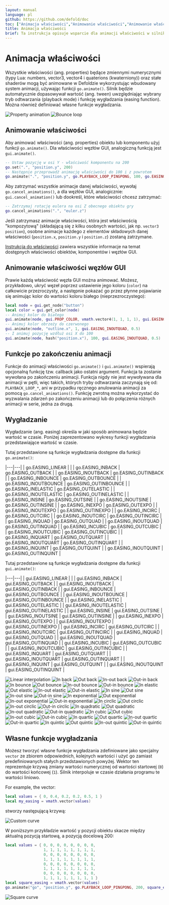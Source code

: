 ```yaml
---
layout: manual
language: pl
github: https://github.com/defold/doc
toc: ["Animacja właściwości","Animowanie właściwości","Animowanie właściwości węzłów GUI"]
title: Animacja właściwości
brief: Ta instrukcja opisuje wsparcie dla animacji właściwości w silniku Defold.
---
```


# Animacja właściwości

Wszystkie właściwości (ang. properties) będące zmiennymi numerycznymi (typy Lua: numbers, vector3, vector4 i quaterions (kwaterniony)) oraz stałe shaderów mogą być animowane w Defoldzie wykorzystując wbudowany system animacji, używając funkcji `go.animate()`. Silnik będzie automatycznie dopasowywał wartość (ang. tween) uwzględniając wybrany tryb odtwarzania (playback mode) i funkcję wygładzania (easing function). Można również definiować własne funkcje wygładzania.

  ![Property animation](/manuals/images/animation/property_animation.png)
  ![Bounce loop](/manuals/images/animation/bounce.gif)

## Animowanie właściwości

Aby animować właściwości (ang. properties) obiektu lub komponentu użyj funkcji `go.animate()`. Dla właściwości węzłów GUI, analogiczną funkcją jest `gui.animate()`.

```lua
-- Ustaw pozycję w osi Y - właściwość komponentu na 200
go.set(".", "position.y", 200)
-- Następnie przeprowadź animację właściwości do 100 i z powrotem
go.animate(".", "position.y", go.PLAYBACK_LOOP_PINGPONG, 100, go.EASING_OUTBOUNCE, 2)
```

Aby zatrzymać wszystkie animacje danej właściwości, wywołaj `go.cancel_animations()`, a dla węzłów GUI, analogicznie: `gui.cancel_animation()` lub dookreśl, które właściwości chcesz zatrzymać:

```lua
-- Zatrzymaj rotację eulera na osi Z obecnego obiektu gry
go.cancel_animations(".", "euler.z")
```

Jeśli zatrzymasz animacje właściwości, która jest właściwością "kompozytową" (składającą się z kilku osobnych wartości, jak np. `vector3 position`), osobne animacje każdego z elementów składowych danej właściwości (`position.x`, `position.y` i `position.z`) zostaną zatrzymane.

[Instrukcja do właściwości](/pl/manuals/properties) zawiera wszystkie informacje na temat dostępnych właściwości obiektów, komponentów i węzłów GUI.

## Animowanie właściwości węzłów GUI

Prawie każdą właściwość węzła GUI można animować. Możesz, przykładowo, ukryć węzeł poprzez ustawienie jego koloru (`color`) na całkowicie przezroczysty, a następnie pokazać go przez płynne pojawianie się animując kolor do wartości koloru białego (nieprzezroczystego):

```lua
local node = gui.get_node("button")
local color = gui.get_color(node)
-- Animuj kolor do białego
gui.animate(node, gui.PROP_COLOR, vmath.vector4(1, 1, 1, 1), gui.EASING_INOUTQUAD, 0.5)
-- Animuj kolor obrzeży do czerwonego
gui.animate(node, "outline.x", 1, gui.EASING_INOUTQUAD, 0.5)
-- I animuj pozycję wzdłuż osi X do 100
gui.animate(node, hash("position.x"), 100, gui.EASING_INOUTQUAD, 0.5)
```

## Funkcje po zakończeniu animacji

Funkcje do animacji właściwości `go.animate()` i `gui.animate()` wspierają opcjonalną funkcję tzw. callback jako ostatni argument. Funkcja ta zostanie wywołana po zakończeniu animacji. Funkcja nigdy nie jest wywoływana dla animacji w pętli, więc takich, których tryby odtwarzania zaczynają się od: `PLAYBACK_LOOP_*`, ani w przypadku ręcznego anulowania animacji za pomocą `go.cancel_animations()`. Funkcję zwrotną można wykorzystać do wyzwalania zdarzeń po zakończeniu animacji lub do połączenia różnych animacji w serie, jedna za drugą.

## Wygładzanie

Wygładzanie (ang. easing) określa w jaki sposób animowana będzie wartość w czasie. Poniżej zaprezentowano wykresy funkcji wygładzania przedstawiające wartość w czasie.

Tutaj przedstawione są funkcje wygładzania dostępne dla funkcji `go.animate()`:

|---|---|
| go.EASING_LINEAR | |
| go.EASING_INBACK | go.EASING_OUTBACK |
| go.EASING_INOUTBACK | go.EASING_OUTINBACK |
| go.EASING_INBOUNCE | go.EASING_OUTBOUNCE |
| go.EASING_INOUTBOUNCE | go.EASING_OUTINBOUNCE |
| go.EASING_INELASTIC | go.EASING_OUTELASTIC |
| go.EASING_INOUTELASTIC | go.EASING_OUTINELASTIC |
| go.EASING_INSINE | go.EASING_OUTSINE |
| go.EASING_INOUTSINE | go.EASING_OUTINSINE |
| go.EASING_INEXPO | go.EASING_OUTEXPO |
| go.EASING_INOUTEXPO | go.EASING_OUTINEXPO |
| go.EASING_INCIRC | go.EASING_OUTCIRC |
| go.EASING_INOUTCIRC | go.EASING_OUTINCIRC |
| go.EASING_INQUAD | go.EASING_OUTQUAD |
| go.EASING_INOUTQUAD | go.EASING_OUTINQUAD |
| go.EASING_INCUBIC | go.EASING_OUTCUBIC |
| go.EASING_INOUTCUBIC | go.EASING_OUTINCUBIC |
| go.EASING_INQUART | go.EASING_OUTQUART |
| go.EASING_INOUTQUART | go.EASING_OUTINQUART |
| go.EASING_INQUINT | go.EASING_OUTQUINT |
| go.EASING_INOUTQUINT | go.EASING_OUTINQUINT |

Tutaj przedstawione są funkcje wygładzania dostępne dla funkcji `gui.animate()`:

|---|---|
| gui.EASING_LINEAR | |
| gui.EASING_INBACK | gui.EASING_OUTBACK |
| gui.EASING_INOUTBACK | gui.EASING_OUTINBACK |
| gui.EASING_INBOUNCE | gui.EASING_OUTBOUNCE |
| gui.EASING_INOUTBOUNCE | gui.EASING_OUTINBOUNCE |
| gui.EASING_INELASTIC | gui.EASING_OUTELASTIC |
| gui.EASING_INOUTELASTIC | gui.EASING_OUTINELASTIC |
| gui.EASING_INSINE | gui.EASING_OUTSINE |
| gui.EASING_INOUTSINE | gui.EASING_OUTINSINE |
| gui.EASING_INEXPO | gui.EASING_OUTEXPO |
| gui.EASING_INOUTEXPO | gui.EASING_OUTINEXPO |
| gui.EASING_INCIRC | gui.EASING_OUTCIRC |
| gui.EASING_INOUTCIRC | gui.EASING_OUTINCIRC |
| gui.EASING_INQUAD | gui.EASING_OUTQUAD |
| gui.EASING_INOUTQUAD | gui.EASING_OUTINQUAD |
| gui.EASING_INCUBIC | gui.EASING_OUTCUBIC |
| gui.EASING_INOUTCUBIC | gui.EASING_OUTINCUBIC |
| gui.EASING_INQUART | gui.EASING_OUTQUART |
| gui.EASING_INOUTQUART | gui.EASING_OUTINQUART |
| gui.EASING_INQUINT | gui.EASING_OUTQUINT |
| gui.EASING_INOUTQUINT | gui.EASING_OUTINQUINT |

![Linear interpolation](/manuals/images/properties/easing_linear.png)
![In back](/manuals/images/properties/easing_inback.png)
![Out back](/manuals/images/properties/easing_outback.png)
![In-out back](/manuals/images/properties/easing_inoutback.png)
![Out-in back](/manuals/images/properties/easing_outinback.png)
![In bounce](/manuals/images/properties/easing_inbounce.png)
![Out bounce](/manuals/images/properties/easing_outbounce.png)
![In-out bounce](/manuals/images/properties/easing_inoutbounce.png)
![Out-in bounce](/manuals/images/properties/easing_outinbounce.png)
![In elastic](/manuals/images/properties/easing_inelastic.png)
![Out elastic](/manuals/images/properties/easing_outelastic.png)
![In-out elastic](/manuals/images/properties/easing_inoutelastic.png)
![Out-in elastic](/manuals/images/properties/easing_outinelastic.png)
![In sine](/manuals/images/properties/easing_insine.png)
![Out sine](/manuals/images/properties/easing_outsine.png)
![In-out sine](/manuals/images/properties/easing_inoutsine.png)
![Out-in sine](/manuals/images/properties/easing_outinsine.png)
![In exponential](/manuals/images/properties/easing_inexpo.png)
![Out exponential](/manuals/images/properties/easing_outexpo.png)
![In-out exponential](/manuals/images/properties/easing_inoutexpo.png)
![Out-in exponential](/manuals/images/properties/easing_outinexpo.png)
![In circlic](/manuals/images/properties/easing_incirc.png)
![Out circlic](/manuals/images/properties/easing_outcirc.png)
![In-out circlic](/manuals/images/properties/easing_inoutcirc.png)
![Out-in circlic](/manuals/images/properties/easing_outincirc.png)
![In quadratic](/manuals/images/properties/easing_inquad.png)
![Out quadratic](/manuals/images/properties/easing_outquad.png)
![In-out quadratic](/manuals/images/properties/easing_inoutquad.png)
![Out-in quadratic](/manuals/images/properties/easing_outinquad.png)
![In cubic](/manuals/images/properties/easing_incubic.png)
![Out cubic](/manuals/images/properties/easing_outcubic.png)
![In-out cubic](/manuals/images/properties/easing_inoutcubic.png)
![Out-in cubic](/manuals/images/properties/easing_outincubic.png)
![In quartic](/manuals/images/properties/easing_inquart.png)
![Out quartic](/manuals/images/properties/easing_outquart.png)
![In-out quartic](/manuals/images/properties/easing_inoutquart.png)
![Out-in quartic](/manuals/images/properties/easing_outinquart.png)
![In quintic](/manuals/images/properties/easing_inquint.png)
![Out quintic](/manuals/images/properties/easing_outquint.png)
![In-out quintic](/manuals/images/properties/easing_inoutquint.png)
![Out-in quintic](/manuals/images/properties/easing_outinquint.png)

## Własne funkcje wygładzania

Możesz tworzyć własne funkcje wygładzania zdefiniowane jako specjalny `vector` ze zbiorem odpowiednich, kolejnych wartości i użyć go zamiast predefiniowanych stałych przedstawionych powyżej. Wektor ten reprezentuje krzywą zmiany wartości numerycznej od wartości startowej (`0`) do wartości końcowej (`1`). Silnik interpoluje w czasie działania programu te wartości liniowo.

For example, the vector:

```lua
local values = { 0, 0.4, 0.2, 0.2, 0.5, 1 }
local my_easing = vmath.vector(values)
```

stworzy następującą krzywą:

![Custom curve](/manuals/images/animation/custom_curve.png)

W poniższym przykładzie wartość y pozycji obiektu skacze między aktualną pozycją startową, a pozycją docelową 200:

```lua
local values = { 0, 0, 0, 0, 0, 0, 0, 0,
                 1, 1, 1, 1, 1, 1, 1, 1,
                 0, 0, 0, 0, 0, 0, 0, 0,
                 1, 1, 1, 1, 1, 1, 1, 1,
                 0, 0, 0, 0, 0, 0, 0, 0,
                 1, 1, 1, 1, 1, 1, 1, 1,
                 0, 0, 0, 0, 0, 0, 0, 0,
                 1, 1, 1, 1, 1, 1, 1, 1 }
local square_easing = vmath.vector(values)
go.animate("go", "position.y", go.PLAYBACK_LOOP_PINGPONG, 200, square_easing, 2.0)
```

![Square curve](/manuals/images/animation/square_curve.png)
